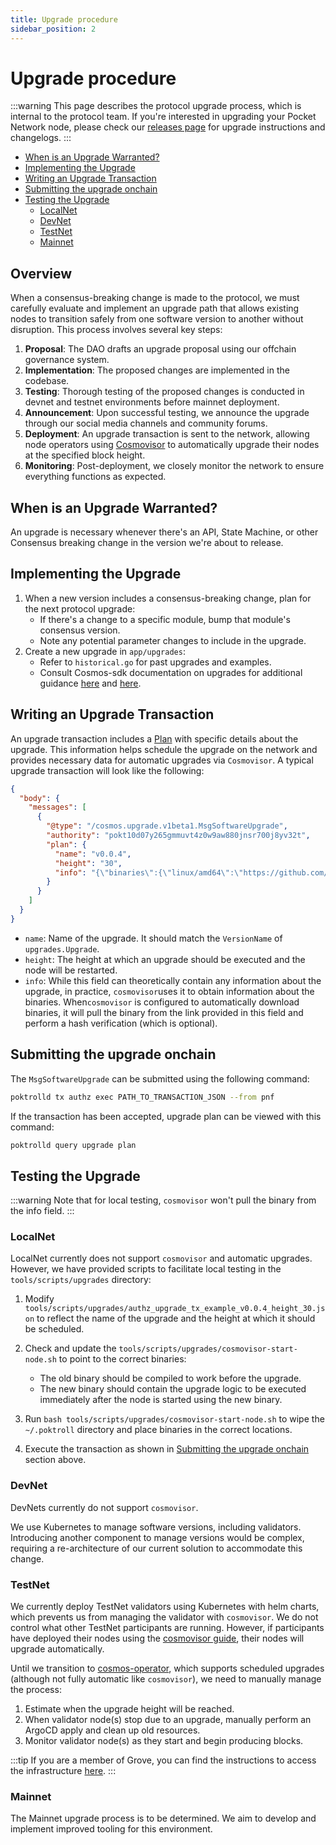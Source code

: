 ```yaml
---
title: Upgrade procedure
sidebar_position: 2
---
```


# Upgrade procedure <!-- omit in toc -->

:::warning
This page describes the protocol upgrade process, which is internal to the protocol team. If you're interested in upgrading your Pocket Network node, please check our [releases page](https://github.com/pokt-network/poktroll/releases) for upgrade instructions and changelogs.
:::

- [When is an Upgrade Warranted?](#when-is-an-upgrade-warranted)
- [Implementing the Upgrade](#implementing-the-upgrade)
- [Writing an Upgrade Transaction](#writing-an-upgrade-transaction)
- [Submitting the upgrade onchain](#submitting-the-upgrade-onchain)
- [Testing the Upgrade](#testing-the-upgrade)
  - [LocalNet](#localnet)
  - [DevNet](#devnet)
  - [TestNet](#testnet)
  - [Mainnet](#mainnet)

## Overview <!-- omit in toc -->

When a consensus-breaking change is made to the protocol, we must carefully evaluate and implement an upgrade path that allows existing nodes to transition safely from one software version to another without disruption. This process involves several key steps:

1. **Proposal**: The DAO drafts an upgrade proposal using our offchain governance system.
2. **Implementation**: The proposed changes are implemented in the codebase.
3. **Testing**: Thorough testing of the proposed changes is conducted in devnet and testnet environments before mainnet deployment.
4. **Announcement**: Upon successful testing, we announce the upgrade through our social media channels and community forums.
5. **Deployment**: An upgrade transaction is sent to the network, allowing node operators using [Cosmovisor](../../operate/run_a_node/full_node_walkthrough.md) to automatically upgrade their nodes at the specified block height.
6. **Monitoring**: Post-deployment, we closely monitor the network to ensure everything functions as expected.

## When is an Upgrade Warranted?

An upgrade is necessary whenever there's an API, State Machine, or other Consensus breaking change in the version we're about to release.

## Implementing the Upgrade

1. When a new version includes a consensus-breaking change, plan for the next protocol upgrade:
   - If there's a change to a specific module, bump that module's consensus version.
   - Note any potential parameter changes to include in the upgrade.
2. Create a new upgrade in `app/upgrades`:
   - Refer to `historical.go` for past upgrades and examples.
   - Consult Cosmos-sdk documentation on upgrades for additional guidance [here](https://docs.cosmos.network/main/build/building-apps/app-upgrade) and [here](https://docs.cosmos.network/main/build/modules/upgrade).

## Writing an Upgrade Transaction

An upgrade transaction includes a [Plan](https://github.com/cosmos/cosmos-sdk/blob/0fda53f265de4bcf4be1a13ea9fad450fc2e66d4/x/upgrade/proto/cosmos/upgrade/v1beta1/upgrade.proto#L14) with specific details about the upgrade. This information helps schedule the upgrade on the network and provides necessary data for automatic upgrades via `Cosmovisor`. A typical upgrade transaction will look like the following:

```json
{
  "body": {
    "messages": [
      {
        "@type": "/cosmos.upgrade.v1beta1.MsgSoftwareUpgrade",
        "authority": "pokt10d07y265gmmuvt4z0w9aw880jnsr700j8yv32t",
        "plan": {
          "name": "v0.0.4",
          "height": "30",
          "info": "{\"binaries\":{\"linux/amd64\":\"https://github.com/pokt-network/poktroll/releases/download/v0.0.4/poktroll_linux_amd64.tar.gz?checksum=sha256:49d2bcea02702f3dcb082054dc4e7fdd93c89fcd6ff04f2bf50227dacc455638\",\"linux/arm64\":\"https://github.com/pokt-network/poktroll/releases/download/v0.0.4/poktroll_linux_arm64.tar.gz?checksum=sha256:698f3fa8fa577795e330763f1dbb89a8081b552724aa154f5029d16a34baa7d8\",\"darwin/amd64\":\"https://github.com/pokt-network/poktroll/releases/download/v0.0.4/poktroll_darwin_amd64.tar.gz?checksum=sha256:5ecb351fb2f1fc06013e328e5c0f245ac5e815c0b82fb6ceed61bc71b18bf8e9\",\"darwin/arm64\":\"https://github.com/pokt-network/poktroll/releases/download/v0.0.4/poktroll_darwin_arm64.tar.gz?checksum=sha256:a935ab83cd770880b62d6aded3fc8dd37a30bfd15b30022e473e8387304e1c70\"}}"
        }
      }
    ]
  }
}
```

- `name`: Name of the upgrade. It should match the `VersionName` of `upgrades.Upgrade`.
- `height`: The height at which an upgrade should be executed and the node will be restarted.
- `info`: While this field can theoretically contain any information about the upgrade, in practice, `cosmovisor`uses it to obtain information about the binaries. When`cosmovisor` is configured to automatically download binaries, it will pull the binary from the link provided in this field and perform a hash verification (which is optional).

## Submitting the upgrade onchain

The `MsgSoftwareUpgrade` can be submitted using the following command:

```bash
poktrolld tx authz exec PATH_TO_TRANSACTION_JSON --from pnf
```

If the transaction has been accepted, upgrade plan can be viewed with this command:

```bash
poktrolld query upgrade plan
```

## Testing the Upgrade

:::warning
Note that for local testing, `cosmovisor` won't pull the binary from the info field.
:::

### LocalNet

LocalNet currently does not support `cosmovisor` and automatic upgrades. However, we have provided scripts to facilitate local testing in the `tools/scripts/upgrades` directory:

1. Modify `tools/scripts/upgrades/authz_upgrade_tx_example_v0.0.4_height_30.json` to reflect the name of the upgrade and the height at which it should be scheduled.

2. Check and update the `tools/scripts/upgrades/cosmovisor-start-node.sh` to point to the correct binaries:

   - The old binary should be compiled to work before the upgrade.
   - The new binary should contain the upgrade logic to be executed immediately after the node is started using the new binary.

3. Run `bash tools/scripts/upgrades/cosmovisor-start-node.sh` to wipe the `~/.poktroll` directory and place binaries in the correct locations.

4. Execute the transaction as shown in [Submitting the upgrade onchain](#submitting-the-upgrade-onchain) section above.

### DevNet

DevNets currently do not support `cosmovisor`.

We use Kubernetes to manage software versions, including validators. Introducing another component to manage versions would be complex, requiring a re-architecture of our current solution to accommodate this change.

### TestNet

We currently deploy TestNet validators using Kubernetes with helm charts, which prevents us from managing the validator with `cosmovisor`. We do not control what other TestNet participants are running. However, if participants have deployed their nodes using the [cosmovisor guide](../../operate/run_a_node/full_node_walkthrough.md), their nodes will upgrade automatically.

Until we transition to [cosmos-operator](https://github.com/strangelove-ventures/cosmos-operator), which supports scheduled upgrades (although not fully automatic like `cosmovisor`), we need to manually manage the process:

1. Estimate when the upgrade height will be reached.
2. When validator node(s) stop due to an upgrade, manually perform an ArgoCD apply and clean up old resources.
3. Monitor validator node(s) as they start and begin producing blocks.

:::tip
If you are a member of Grove, you can find the instructions to access the infrastructure [here](https://www.notion.so/buildwithgrove/How-to-re-genesis-a-Shannon-TestNet-a6230dd8869149c3a4c21613e3cfad15?pvs=4).
:::

### Mainnet

The Mainnet upgrade process is to be determined. We aim to develop and implement improved tooling for this environment.
